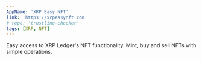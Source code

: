```yaml
---
AppName: 'XRP Easy NFT'
link: 'https://xrpeasynft.com'
# repo: 'trustline-checker'
tags: [XRP, NFT]
---
```


Easy access to XRP Ledger's NFT functionality. Mint, buy and sell NFTs with simple operations.

